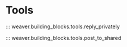 # Tools

::: weaver.building_blocks.tools.reply_privately

::: weaver.building_blocks.tools.post_to_shared
